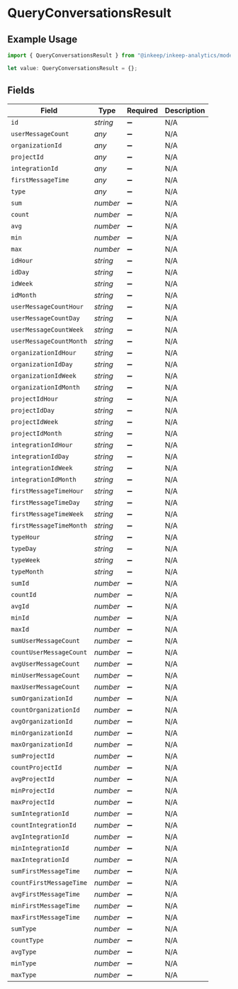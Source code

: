 # QueryConversationsResult

## Example Usage

```typescript
import { QueryConversationsResult } from "@inkeep/inkeep-analytics/models/operations";

let value: QueryConversationsResult = {};
```

## Fields

| Field                   | Type                    | Required                | Description             |
| ----------------------- | ----------------------- | ----------------------- | ----------------------- |
| `id`                    | *string*                | :heavy_minus_sign:      | N/A                     |
| `userMessageCount`      | *any*                   | :heavy_minus_sign:      | N/A                     |
| `organizationId`        | *any*                   | :heavy_minus_sign:      | N/A                     |
| `projectId`             | *any*                   | :heavy_minus_sign:      | N/A                     |
| `integrationId`         | *any*                   | :heavy_minus_sign:      | N/A                     |
| `firstMessageTime`      | *any*                   | :heavy_minus_sign:      | N/A                     |
| `type`                  | *any*                   | :heavy_minus_sign:      | N/A                     |
| `sum`                   | *number*                | :heavy_minus_sign:      | N/A                     |
| `count`                 | *number*                | :heavy_minus_sign:      | N/A                     |
| `avg`                   | *number*                | :heavy_minus_sign:      | N/A                     |
| `min`                   | *number*                | :heavy_minus_sign:      | N/A                     |
| `max`                   | *number*                | :heavy_minus_sign:      | N/A                     |
| `idHour`                | *string*                | :heavy_minus_sign:      | N/A                     |
| `idDay`                 | *string*                | :heavy_minus_sign:      | N/A                     |
| `idWeek`                | *string*                | :heavy_minus_sign:      | N/A                     |
| `idMonth`               | *string*                | :heavy_minus_sign:      | N/A                     |
| `userMessageCountHour`  | *string*                | :heavy_minus_sign:      | N/A                     |
| `userMessageCountDay`   | *string*                | :heavy_minus_sign:      | N/A                     |
| `userMessageCountWeek`  | *string*                | :heavy_minus_sign:      | N/A                     |
| `userMessageCountMonth` | *string*                | :heavy_minus_sign:      | N/A                     |
| `organizationIdHour`    | *string*                | :heavy_minus_sign:      | N/A                     |
| `organizationIdDay`     | *string*                | :heavy_minus_sign:      | N/A                     |
| `organizationIdWeek`    | *string*                | :heavy_minus_sign:      | N/A                     |
| `organizationIdMonth`   | *string*                | :heavy_minus_sign:      | N/A                     |
| `projectIdHour`         | *string*                | :heavy_minus_sign:      | N/A                     |
| `projectIdDay`          | *string*                | :heavy_minus_sign:      | N/A                     |
| `projectIdWeek`         | *string*                | :heavy_minus_sign:      | N/A                     |
| `projectIdMonth`        | *string*                | :heavy_minus_sign:      | N/A                     |
| `integrationIdHour`     | *string*                | :heavy_minus_sign:      | N/A                     |
| `integrationIdDay`      | *string*                | :heavy_minus_sign:      | N/A                     |
| `integrationIdWeek`     | *string*                | :heavy_minus_sign:      | N/A                     |
| `integrationIdMonth`    | *string*                | :heavy_minus_sign:      | N/A                     |
| `firstMessageTimeHour`  | *string*                | :heavy_minus_sign:      | N/A                     |
| `firstMessageTimeDay`   | *string*                | :heavy_minus_sign:      | N/A                     |
| `firstMessageTimeWeek`  | *string*                | :heavy_minus_sign:      | N/A                     |
| `firstMessageTimeMonth` | *string*                | :heavy_minus_sign:      | N/A                     |
| `typeHour`              | *string*                | :heavy_minus_sign:      | N/A                     |
| `typeDay`               | *string*                | :heavy_minus_sign:      | N/A                     |
| `typeWeek`              | *string*                | :heavy_minus_sign:      | N/A                     |
| `typeMonth`             | *string*                | :heavy_minus_sign:      | N/A                     |
| `sumId`                 | *number*                | :heavy_minus_sign:      | N/A                     |
| `countId`               | *number*                | :heavy_minus_sign:      | N/A                     |
| `avgId`                 | *number*                | :heavy_minus_sign:      | N/A                     |
| `minId`                 | *number*                | :heavy_minus_sign:      | N/A                     |
| `maxId`                 | *number*                | :heavy_minus_sign:      | N/A                     |
| `sumUserMessageCount`   | *number*                | :heavy_minus_sign:      | N/A                     |
| `countUserMessageCount` | *number*                | :heavy_minus_sign:      | N/A                     |
| `avgUserMessageCount`   | *number*                | :heavy_minus_sign:      | N/A                     |
| `minUserMessageCount`   | *number*                | :heavy_minus_sign:      | N/A                     |
| `maxUserMessageCount`   | *number*                | :heavy_minus_sign:      | N/A                     |
| `sumOrganizationId`     | *number*                | :heavy_minus_sign:      | N/A                     |
| `countOrganizationId`   | *number*                | :heavy_minus_sign:      | N/A                     |
| `avgOrganizationId`     | *number*                | :heavy_minus_sign:      | N/A                     |
| `minOrganizationId`     | *number*                | :heavy_minus_sign:      | N/A                     |
| `maxOrganizationId`     | *number*                | :heavy_minus_sign:      | N/A                     |
| `sumProjectId`          | *number*                | :heavy_minus_sign:      | N/A                     |
| `countProjectId`        | *number*                | :heavy_minus_sign:      | N/A                     |
| `avgProjectId`          | *number*                | :heavy_minus_sign:      | N/A                     |
| `minProjectId`          | *number*                | :heavy_minus_sign:      | N/A                     |
| `maxProjectId`          | *number*                | :heavy_minus_sign:      | N/A                     |
| `sumIntegrationId`      | *number*                | :heavy_minus_sign:      | N/A                     |
| `countIntegrationId`    | *number*                | :heavy_minus_sign:      | N/A                     |
| `avgIntegrationId`      | *number*                | :heavy_minus_sign:      | N/A                     |
| `minIntegrationId`      | *number*                | :heavy_minus_sign:      | N/A                     |
| `maxIntegrationId`      | *number*                | :heavy_minus_sign:      | N/A                     |
| `sumFirstMessageTime`   | *number*                | :heavy_minus_sign:      | N/A                     |
| `countFirstMessageTime` | *number*                | :heavy_minus_sign:      | N/A                     |
| `avgFirstMessageTime`   | *number*                | :heavy_minus_sign:      | N/A                     |
| `minFirstMessageTime`   | *number*                | :heavy_minus_sign:      | N/A                     |
| `maxFirstMessageTime`   | *number*                | :heavy_minus_sign:      | N/A                     |
| `sumType`               | *number*                | :heavy_minus_sign:      | N/A                     |
| `countType`             | *number*                | :heavy_minus_sign:      | N/A                     |
| `avgType`               | *number*                | :heavy_minus_sign:      | N/A                     |
| `minType`               | *number*                | :heavy_minus_sign:      | N/A                     |
| `maxType`               | *number*                | :heavy_minus_sign:      | N/A                     |